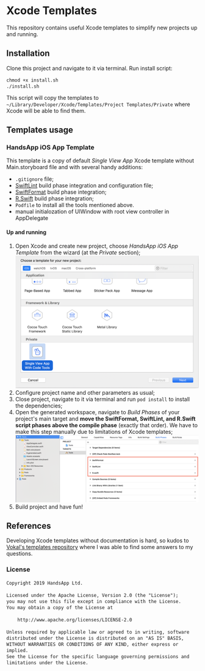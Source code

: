 # Xcode Templates

This repository contains useful Xcode templates to simplify new projects up and running.

## Installation

Clone this project and navigate to it via terminal. Run install script:

    chmod +x install.sh
    ./install.sh

This script will copy the templates to `~/Library/Developer/Xcode/Templates/Project Templates/Private` where Xcode will be able to find them. 

## Templates usage

### HandsApp iOS App Template

This template is a copy of default *Single View App* Xcode template without Main.storyboard file and with several handy additions:

* `.gitignore` file;
* [SwiftLint](https://github.com/realm/SwiftLint) build phase integration and configuration file;
* [SwiftFormat](https://github.com/nicklockwood/SwiftFormat) build phase integration;
* [R.Swift](https://github.com/mac-cain13/R.swift) build phase integration;
* `Podfile` to install all the tools mentioned above.
* manual initialozation of UIWindow with root view controller in AppDelegate

#### Up and running

1. Open Xcode and create new project, choose *HandsApp iOS App Template* from the wizard (at the *Private* section);
   ![Choosing project template](images/choosing_project_template.png)
2. Configure project name and other parameters as usual;
3. Close project, navigate to it via terminal and run `pod install` to install the dependencies;
4. Open the generated workspace, navigate to *Build Phases* of your project's main target and **move the SwiftFormat, SwiftLint, and R.Swift script phases above the compile phase** (exactly that order). We have to make this step manually due to limitations of Xcode templates;
   ![Build phases configuration](images/build_phases_configuration.png)
5. Build project and have fun!

## References

Developing Xcode templates without documentation is hard, so kudos to [Vokal's templates repository](https://github.com/vokal/Xcode-Template) where I was able to find some answers to my questions.

### License

```
Copyright 2019 HandsApp Ltd.

Licensed under the Apache License, Version 2.0 (the "License");
you may not use this file except in compliance with the License.
You may obtain a copy of the License at

    http://www.apache.org/licenses/LICENSE-2.0

Unless required by applicable law or agreed to in writing, software
distributed under the License is distributed on an "AS IS" BASIS,
WITHOUT WARRANTIES OR CONDITIONS OF ANY KIND, either express or implied.
See the License for the specific language governing permissions and
limitations under the License.
```
